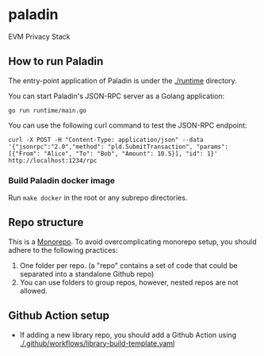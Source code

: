 # paladin
EVM Privacy Stack

## How to run Paladin

The entry-point application of Paladin is under the [./runtime](./runtime/) directory.

You can start Paladin's JSON-RPC server as a Golang application:
```
go run runtime/main.go
```

You can use the following curl command to test the JSON-RPC endpoint:

```
curl -X POST -H "Content-Type: application/json" --data '{"jsonrpc":"2.0","method": "pld.SubmitTransaction", "params": [{"From": "Alice", "To": "Bob", "Amount": 10.5}], "id": 1}' http://localhost:1234/rpc
```

### Build Paladin docker image

Run `make docker` in the root or any subrepo directories.

## Repo structure
This is a [Monorepo](https://en.wikipedia.org/wiki/Monorepo). To avoid overcomplicating monorepo setup, you should adhere to the following practices:
1. One folder per repo. (a "repo" contains a set of code that could be separated into a standalone Github repo)
2. You can use folders to group repos, however, nested repos are not allowed.

## Github Action setup

- If adding a new library repo, you should add a Github Action using [./.github/workflows/library-build-template.yaml](./.github/workflows/library-build-template.yaml)